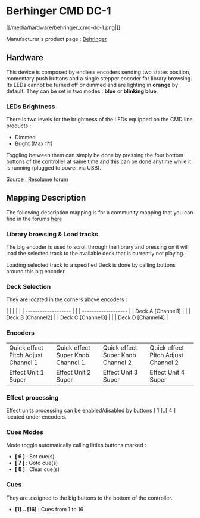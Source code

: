 # Berhinger CMD DC-1

[[/media/hardware/behringer_cmd-dc-1.png|]]

Manufacturer's product page :
[Behringer](https://www.music-group.com/Categories/Behringer/Computer-Audio/DJ-Controllers/CMD-DC-1/p/P0AJG)

## Hardware

This device is composed by <span class="underline">endless
encoders</span> sending two states position, momentary push buttons and
a single stepper encoder for library browsing. Its LEDs cannot be turned
off or dimmed and are lighting in **orange** by default. They can be set
in two modes : **blue** or **blinking blue**.

### LEDs Brightness

There is two levels for the brightness of the LEDs equipped on the CMD
line products :

  - Dimmed
  - Bright (Max :?:)

Toggling between them can simply be done by pressing the four bottom
buttons of the controller at same time and this can be done anytime
while it is running (plugged to power via USB).

Source : [Resolume
forum](http://resolume.com/forum/viewtopic.php?f=7&t=10639#p42068)

## Mapping Description

The following description mapping is for a community mapping that you
can find in the forums
[here](http://www.mixxx.org/forums/viewtopic.php?f=7&t=7945)

### Library browsing & Load tracks

The big encoder is used to scroll through the library and pressing on it
will load the selected track to the available deck that is currently not
playing.

Loading selected track to a specified Deck is done by calling buttons
around this big encoder.

### Deck Selection

They are located in the corners above encoders :

|                     |  |  |                     |
| ------------------- |  |  | ------------------- |
| Deck A \[Channel1\] |  |  | Deck B \[Channel2\] |
| Deck C \[Channel3\] |  |  | Deck D \[Channel4\] |

### Encoders

|                                     |                                   |                                   |                                     |
| ----------------------------------- | --------------------------------- | --------------------------------- | ----------------------------------- |
| Quick effect Pitch Adjust Channel 1 | Quick effect Super Knob Channel 1 | Quick effect Super Knob Channel 2 | Quick effect Pitch Adjust Channel 2 |
| Effect Unit 1 Super                 | Effect Unit 2 Super               | Effect Unit 3 Super               | Effect Unit 4 Super                 |

### Effect processing

Effect units processing can be enabled/disabled by buttons \[ 1 \]..\[ 4
\] located under encoders.

### Cues Modes

Mode toggle automatically calling littles buttons marked :

  - **\[ 6 \]** : Set cue(s)
  - **\[ 7 \]** : Goto cue(s)
  - **\[ 8 \]** : Clear cue(s)

### Cues

They are assigned to the big buttons to the bottom of the controller.

  - **\[1\] .. \[16\]** : Cues from 1 to 16
